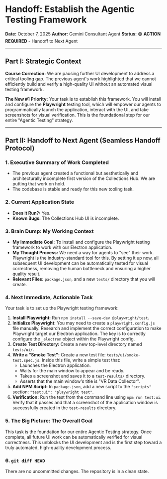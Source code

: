 # Handoff: Establish the Agentic Testing Framework

**Date:** October 7, 2025
**Author:** Gemini Consultant Agent
**Status:** 🟢 **ACTION REQUIRED** - Handoff to Next Agent

---

## Part I: Strategic Context

**Course Correction:** We are pausing further UI development to address a critical tooling gap. The previous agent's work highlighted that we cannot efficiently build and verify a high-quality UI without an automated visual testing framework. 

**The New #1 Priority:** Your task is to establish this framework. You will install and configure the **Playwright** testing tool, which will empower our agents to programmatically launch the application, interact with the UI, and take screenshots for visual verification. This is the foundational step for our entire "Agentic Testing" strategy.

---

## Part II: Handoff to Next Agent (Seamless Handoff Protocol)

### 1. Executive Summary of Work Completed

-   The previous agent created a functional but aesthetically and architecturally incomplete first version of the Collections Hub. We are putting that work on hold.
-   The codebase is stable and ready for this new tooling task.

### 2. Current Application State

-   **Does it Run?:** Yes.
-   **Known Bugs:** The Collections Hub UI is incomplete.

### 3. Brain Dump: My Working Context

-   **My Immediate Goal:** To install and configure the Playwright testing framework to work with our Electron application.
-   **My Thought Process:** We need a way for agents to "see" their work. Playwright is the industry-standard tool for this. By setting it up now, all subsequent UI development can be automatically tested for visual correctness, removing the human bottleneck and ensuring a higher quality result.
-   **Relevant Files:** `package.json`, and a new `tests/` directory that you will create.

### 4. Next Immediate, Actionable Task

Your task is to set up the Playwright testing framework:

1.  **Install Playwright:** Run `npm install --save-dev @playwright/test`.
2.  **Initialize Playwright:** You may need to create a `playwright.config.js` file manually. Research and implement the correct configuration to make Playwright target our Electron application. The key is to correctly configure the `_electron` object within the Playwright config.
3.  **Create Test Directory:** Create a new top-level directory named `tests/ui/`.
4.  **Write a "Smoke Test":** Create a new test file: `tests/ui/smoke-test.spec.js`. Inside this file, write a simple test that:
    -   Launches the Electron application.
    -   Waits for the main window to appear and be ready.
    -   Takes a screenshot and saves it to a `test-results/` directory.
    -   Asserts that the main window's title is "VR Data Collector".
5.  **Add NPM Script:** In `package.json`, add a new script to the `"scripts"` section: `"test:ui": "playwright test"`.
6.  **Verification:** Run the test from the command line using `npm run test:ui`. Verify that it passes and that a screenshot of the application window is successfully created in the `test-results` directory.

### 5. The Big Picture: The Overall Goal

This task is the foundation for our entire Agentic Testing strategy. Once complete, all future UI work can be automatically verified for visual correctness. This unblocks the UI development and is the first step toward a truly automated, high-quality development process.

### 6. `git diff HEAD`

There are no uncommitted changes. The repository is in a clean state.
